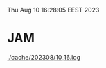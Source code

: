 Thu Aug 10 16:28:05 EEST 2023
# JAM
<a href='./cache/202308/10_16.log'>./cache/202308/10_16.log</a>
